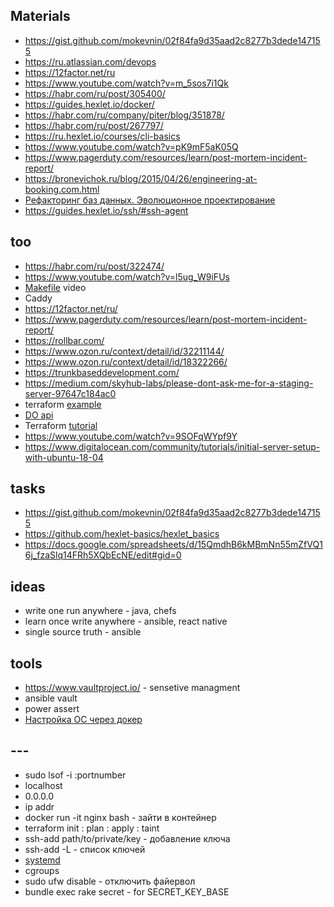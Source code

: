 ## Materials
* https://gist.github.com/mokevnin/02f84fa9d35aad2c8277b3dede147155
* https://ru.atlassian.com/devops
* https://12factor.net/ru
* https://www.youtube.com/watch?v=m_5sos7i1Qk
* https://habr.com/ru/post/305400/
* https://guides.hexlet.io/docker/
* https://habr.com/ru/company/piter/blog/351878/
* https://habr.com/ru/post/267797/
* https://ru.hexlet.io/courses/cli-basics
* https://www.youtube.com/watch?v=pK9mF5aK05Q
* https://www.pagerduty.com/resources/learn/post-mortem-incident-report/
* https://bronevichok.ru/blog/2015/04/26/engineering-at-booking.com.html
* [Рефакторинг баз данных. Эволюционное проектирование](https://www.ozon.ru/context/detail/id/3261793/)
* https://guides.hexlet.io/ssh/#ssh-agent

## too
* https://habr.com/ru/post/322474/
* https://www.youtube.com/watch?v=l5ug_W9iFUs
* [Makefile](https://www.youtube.com/watch?v=pK9mF5aK05Q) video
* Caddy
* https://12factor.net/ru/
* https://www.pagerduty.com/resources/learn/post-mortem-incident-report/
* https://rollbar.com/
* https://www.ozon.ru/context/detail/id/32211144/
* https://www.ozon.ru/context/detail/id/18322266/
* https://trunkbaseddevelopment.com/
* https://medium.com/skyhub-labs/please-dont-ask-me-for-a-staging-server-97647c184ac0
* terraform [example](https://www.terraform.io/docs/providers/do/index.html)
* [DO api](https://www.digitalocean.com/community/tutorials/how-to-use-doctl-the-official-digitalocean-command-line-client)
* Terraform [tutorial](https://learn.hashicorp.com/terraform/getting-started/install)
* https://www.youtube.com/watch?v=9SOFqWYpf9Y
* https://www.digitalocean.com/community/tutorials/initial-server-setup-with-ubuntu-18-04


## tasks
* https://gist.github.com/mokevnin/02f84fa9d35aad2c8277b3dede147155
* https://github.com/hexlet-basics/hexlet_basics
* https://docs.google.com/spreadsheets/d/15QmdhB6kMBmNn55mZfVQ16j_fzaSlq14FRh5XQbEcNE/edit#gid=0

## ideas
* write one run anywhere - java, chefs
* learn once write anywhere - ansible, react native
* single source truth - ansible

## tools
* https://www.vaultproject.io/ - sensetive managment
* ansible vault
* power assert
* [Настройка ОС через докер](https://github.com/mokevnin/dotfiles)

## ---
* sudo lsof -i :portnumber
* localhost
* 0.0.0.0
* ip addr
* docker run -it nginx bash - зайти в контейнер
* terraform init : plan : apply : taint
* ssh-add path/to/private/key - добавление ключа
* ssh-add -L - список ключей
* [systemd](https://www.digitalocean.com/community/tutorials/how-to-use-systemctl-to-manage-systemd-services-and-units)
* cgroups
* sudo ufw disable - отключить файервол
* bundle exec rake secret - for SECRET_KEY_BASE